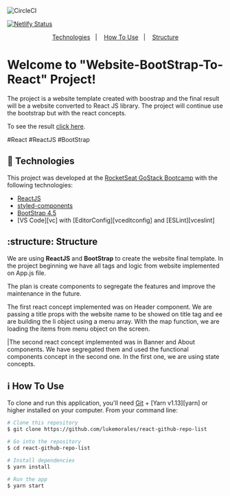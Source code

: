 ![CircleCI](https://circleci.com/gh/circleci/circleci-docs/tree/teesloane-patch-5.svg?style=svg)

[![Netlify Status](https://api.netlify.com/api/v1/badges/829cef20-2d34-46db-b74b-d67bbb7c5c02/deploy-status)](https://app.netlify.com/sites/website-template-tiago/deploys)

<p align="center">
  <a href="#rocket-technologies">Technologies</a>&nbsp;&nbsp;&nbsp;|&nbsp;&nbsp;&nbsp;
  <a href="#information_source-how-to-use">How To Use</a>&nbsp;&nbsp;&nbsp;|&nbsp;&nbsp;&nbsp;
  <a href="#structure-structure">Structure</a>
</p>

# Welcome to "Website-BootStrap-To-React" Project! 

The project is a website template created with boostrap and the final result will be a website converted to React JS library. The project will continue use the bootstrap but with the react concepts.

To see the result [click here](https://website-template-tiago.netlify.app/).

#React #ReactJS #BootStrap

## :rocket: Technologies

This project was developed at the [RocketSeat GoStack Bootcamp](https://rocketseat.com.br/bootcamp) with the following technologies:

-  [ReactJS](https://reactjs.org/)
-  [styled-components](https://www.styled-components.com/)
-  [BootStrap 4.5](https://getbootstrap.com/docs/4.5/getting-started/introduction/)
-  [VS Code][vc] with [EditorConfig][vceditconfig] and [ESLint][vceslint]

## :structure: Structure

We are using **ReactJS** and **BootStrap** to create the website final template. In the project beginning we have all tags and logic from website implemented on App.js file.

The plan is create components to segregate the features and improve the maintenance in the future.

The first react concept implemented was on Header component. We are passing a title props with the website name to be showed on title tag and ee are building the li object using a menu array. With the map function, we are loading the items from menu object on the screen.

|The second react concept implemented was in Banner and About components. We have segregated them and used the functional components concept in the second one. In the first one, we are using state concepts.



## :information_source: How To Use

To clone and run this application, you'll need [Git](https://git-scm.com) + [Yarn v1.13][yarn] or higher installed on your computer. From your command line:

```bash
# Clone this repository
$ git clone https://github.com/lukemorales/react-github-repo-list

# Go into the repository
$ cd react-github-repo-list

# Install dependencies
$ yarn install

# Run the app
$ yarn start

